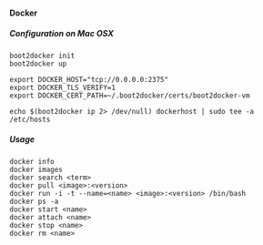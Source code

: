 #### Docker

##### Configuration on Mac OSX 

    boot2docker init
    boot2docker up

    export DOCKER_HOST="tcp://0.0.0.0:2375"
    export DOCKER_TLS_VERIFY=1
    export DOCKER_CERT_PATH=~/.boot2docker/certs/boot2docker-vm

    echo $(boot2docker ip 2> /dev/null) dockerhost | sudo tee -a /etc/hosts

##### Usage

    docker info
    docker images
    docker search <term>
    docker pull <image>:<version>
    docker run -i -t --name=<name> <image>:<version> /bin/bash
    docker ps -a
    docker start <name>
    docker attach <name>
    docker stop <name>
    docker rm <name>
